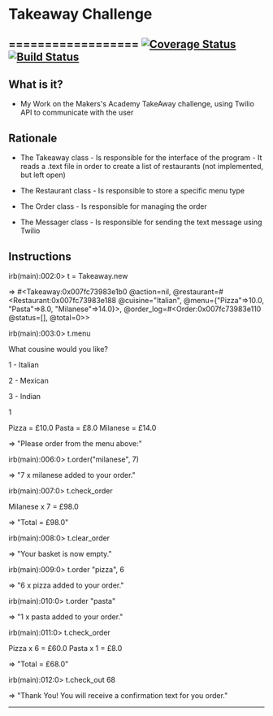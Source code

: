 # Takeaway Challenge 
==================
[![Coverage Status](https://coveralls.io/repos/github/MarcoCode/takeaway-challenge/badge.svg?branch=master)](https://coveralls.io/github/MarcoCode/takeaway-challenge?branch=master) [![Build Status](https://travis-ci.org/MarcoCode/takeaway-challenge.svg?branch=master)](https://travis-ci.org/MarcoCode/takeaway-challenge)
------------------

What is it?
-----------

* My Work on the Makers's Academy TakeAway challenge, using Twilio API to communicate with the user

Rationale
---------

* The Takeaway class
           - Is responsible for the interface of the program 
		   - It reads a .text file in order to create a list of restaurants (not implemented, but left open)
* The Restaurant class
           - Is responsible to store a specific menu type 

* The Order class 
           - Is responsible for managing the order

* The Messager class
           - Is responsible for sending the text message using Twilio

Instructions
------------

irb(main):002:0> t = Takeaway.new

=> \#\<Takeaway:0x007fc73983e1b0 @action=nil, @restaurant=\#\<Restaurant:0x007fc73983e188 @cuisine="Italian", @menu={"Pizza"=>10.0, "Pasta"=>8.0, "Milanese"=>14.0}>, @order_log=\#\<Order:0x007fc73983e110 @status=[], @total=0>\>

irb(main):003:0> t.menu

What cousine would you like?

1 - Italian

2 - Mexican

3 - Indian


1

Pizza = £10.0
Pasta = £8.0
Milanese = £14.0

=> "Please order from the menu above:"

irb(main):006:0> t.order("milanese", 7)

=> "7 x milanese added to your order."

irb(main):007:0> t.check_order

Milanese x 7 = £98.0

=> "Total = £98.0"

irb(main):008:0> t.clear_order

=> "Your basket is now empty."

irb(main):009:0> t.order "pizza", 6

=> "6 x pizza added to your order."

irb(main):010:0> t.order "pasta"

=> "1 x pasta added to your order."

irb(main):011:0> t.check_order

Pizza x 6 = £60.0
Pasta x 1 = £8.0

=> "Total = £68.0"

irb(main):012:0> t.check_out 68

=> "Thank You! You will receive a confirmation text for you order."









-------








